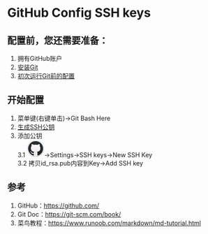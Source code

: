 GitHub Config SSH keys
=======================

配置前，您还需要准备：
-------------------
  1.  拥有GitHub账户
  2.  [安装Git](https://git-scm.com/book/zh/v2/%E8%B5%B7%E6%AD%A5-%E5%AE%89%E8%A3%85-Git)
  3.  [初次运行Git前的配置](https://git-scm.com/book/zh/v2/%E8%B5%B7%E6%AD%A5-%E5%88%9D%E6%AC%A1%E8%BF%90%E8%A1%8C-Git-%E5%89%8D%E7%9A%84%E9%85%8D%E7%BD%AE)

开始配置
-------
  1.  菜单键(右键单击)->Git Bash Here
  2.  [生成SSH公钥](https://git-scm.com/book/zh/v2/%E6%9C%8D%E5%8A%A1%E5%99%A8%E4%B8%8A%E7%9A%84-Git-%E7%94%9F%E6%88%90-SSH-%E5%85%AC%E9%92%A5)
  3.  添加公钥  
      3.1  ![Avatar Dropdown](./img/github-icon.png)->Settings->SSH keys->New SSH Key  
      3.2  拷贝id_rsa.pub内容到Key->Add SSH key

参考
----
  1.  GitHub：https://github.com/  
  2.  Git Doc：https://git-scm.com/book/  
  3.  菜鸟教程：https://www.runoob.com/markdown/md-tutorial.html  
